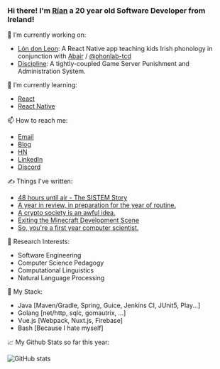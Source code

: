### Hi there! I'm [Rían](https://paradaux.io) a 20 year old Software Developer from Ireland!

🔭 I’m currently working on:

[//]: # (Currently shelved projects: WebAsmSim, Airtable4j, FriendlyBot, pocketipa, csfriendlycorner)
  - [Lón don Leon](https://abair.ie): A React Native app teaching kids Irish phonology in conjunction with [Abair](https://www.tcd.ie/research/start/abair.php) / [@phonlab-tcd](https://github.com/phonlab-tcd)
  - [Discipline](https://github.com/oscailte-mc/discipline): A tightly-coupled Game Server Punishment and Administration System.  

🌱 I’m currently learning: 

[//]: # (Previously learning: Vue.js, Flutter, Kubernetes, Rust, C++, go, C#)
  - [React](https://reactjs.org)
  - [React Native](https://reactnative.dev)

📫 How to reach me: 
  - [Email](mailto:rian@errity.ie)
  - [Blog](https://paradaux.io)
  - [HN](https://news.ycombinator.com/user?id=paradaux)
  - [LinkedIn](https://www.linkedin.com/in/r%C3%ADan-errity-117788199/)
  - [Discord](https://discord.gg/z8pBCBy)

✍ Things I've written:
<!--START_SECTION:feed-->
* [48 hours until air - The SISTEM Story](https:&#x2F;&#x2F;paradaux.io&#x2F;2022&#x2F;03&#x2F;48-hours-until-air-the-sistem-story&#x2F;)
* [A year in review, in preparation for the year of routine.](https:&#x2F;&#x2F;paradaux.io&#x2F;2022&#x2F;01&#x2F;a-year-in-review-in-preparation-for-the-year-of-routine.&#x2F;)
* [A crypto society is an awful idea.](https:&#x2F;&#x2F;paradaux.io&#x2F;2021&#x2F;11&#x2F;a-crypto-society-is-an-awful-idea.&#x2F;)
* [Exiting the Minecraft Development Scene](https:&#x2F;&#x2F;paradaux.io&#x2F;2021&#x2F;10&#x2F;exiting-the-minecraft-development-scene&#x2F;)
* [So, you&#39;re a first year computer scientist.](https:&#x2F;&#x2F;paradaux.io&#x2F;2021&#x2F;09&#x2F;so-youre-a-first-year-computer-scientist.&#x2F;)
<!--END_SECTION:feed-->

🔬 Research Interests:
  - Software Engineering
  - Computer Science Pedagogy 
  - Computational Linguistics
  - Natural Language Processing

🏢 My Stack:
  - Java [Maven/Gradle, Spring, Guice, Jenkins CI, JUnit5, Play...]
  - Golang [net/http, sqlc, gomautrix, ...]
  - Vue.js [Webpack, Nuxt.js, Firebase]
  - Bash [Because I hate myself]

📈 My Github Stats so far this year: 

  ![GitHub stats](https://github-readme-stats.vercel.app/api?username=ParadauxIO&show_icons=true&theme=prussian)
  
